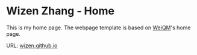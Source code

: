 # Wizen Zhang - Home

This is my home page.
The webpage template is based on [WeiQM](https://weiquanmao.github.io/)'s home page.

URL: [wizen.github.io](https://wizen.github.io)
